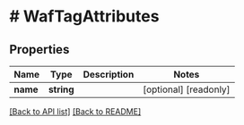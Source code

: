 # # WafTagAttributes

## Properties

Name | Type | Description | Notes
------------ | ------------- | ------------- | -------------
**name** | **string** |  | [optional] [readonly] 


[[Back to API list]](../../README.md#endpoints) [[Back to README]](../../README.md)
